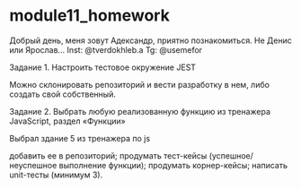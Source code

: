 # module11_homework 
 
Добрый день, меня зовут Адександр, приятно познакомиться. 
Не Денис или Ярослав... 
Inst: @tverdokhleb.a
Tg: @usemefor

Задание 1. Настроить тестовое окружение JEST

Можно склонировать репозиторий и вести разработку в нем, либо создать свой собственный.

Задание 2. Выбрать любую реализованную функцию из тренажера JavaScript, раздел «Функции»


Выбрал здание 5 из тренажера по js

добавить ее в репозиторий;
продумать тест-кейсы (успешное/неуспешное выполнение функции);
продумать корнер-кейсы; 
написать unit-тесты (минимум 3).
